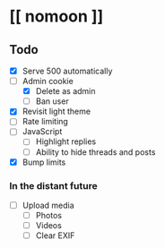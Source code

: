 # [[ nomoon ]]

## Todo

- [x] Serve 500 automatically
- [ ] Admin cookie
  - [x] Delete as admin
  - [ ] Ban user
- [x] Revisit light theme
- [ ] Rate limiting
- [ ] JavaScript
  - [ ] Highlight replies
  - [ ] Ability to hide threads and posts
- [x] Bump limits

### In the distant future

- [ ] Upload media
  - [ ] Photos
  - [ ] Videos
  - [ ] Clear EXIF
